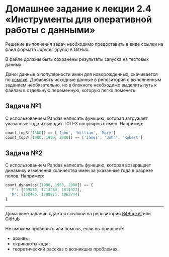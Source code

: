 # Домашнее задание к лекции 2.4 «Инструменты для оперативной работы с данными»

Решение выполнения задач необходимо предоставить в виде ссылки на файл формата Jupyter (ipynb) в GitHub.

В файле должны быть сохранены результаты запуска на тестовых данных.

Дано: данные о популярности имен для новорожденных, скачивается по [ссылке](https://www.ssa.gov/oact/babynames/names.zip). Добавлять исходные данные в репозиторий с выполненным заданием необязательно, но в блокноте необходимо выделить путь к файлам в отдельную переменную, которую легко поменять.

## Задача №1
С использованием Pandas написать функцию, которая загружает указанные года и выводит ТОП-3 популярных имен. Например:

```python    
count_top3([1880]) == ['John', 'William', 'Mary']
count_top3([1900, 1950, 2000]) == ['James', 'John', 'Robert']
```      
    
## Задача №2
С использованием Pandas написать функцию, которая возвращает динамику изменения количества имен за указанные года в разрезе полов. Например:

```python      
count_dynamics([1900, 1950, 2000]) == {
  'F': [299810, 1713259, 1814922],
  'M': [150486, 1790871, 1962744]
}
```

---
Домашнее задание сдается ссылкой на репозиторий [BitBucket](https://bitbucket.org/) или [GitHub](https://github.com/)

Не сможем проверить или помочь, если вы пришлете:
* архивы;
* скриншоты кода;
* теоретический рассказ о возникших проблемах.    